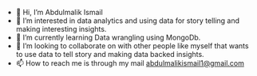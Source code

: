 - 👋 Hi, I’m Abdulmalik Ismail
- 👀 I’m interested in data analytics and using data for story telling and making interesting insights.
- 🌱 I’m currently learning Data wrangling using MongoDb.
- 💞️ I’m looking to collaborate on with other people like myself that wants to use data to tell story and making data backed insights.
- 📫 How to reach me is through my mail abdulmalikismail1@gmail.com 

<!---
Zayyad005/Zayyad005 is a ✨ special ✨ repository because its `README.md` (this file) appears on your GitHub profile.
You can click the Preview link to take a look at your changes.
--->
